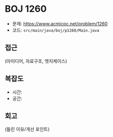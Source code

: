 # BOJ 1260

- 문제: https://www.acmicpc.net/problem/1260
- 코드: `src/main/java/boj/p1260/Main.java`

## 접근
(아이디어, 자료구조, 엣지케이스)

## 복잡도
- 시간:
- 공간:

## 회고
(틀린 이유/개선 포인트)
